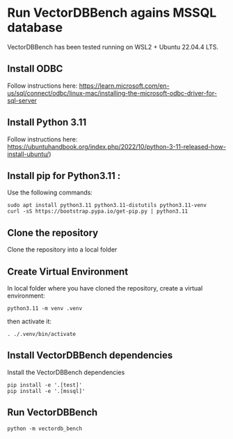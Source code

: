 # Run VectorDBBench agains MSSQL database

VectorDBBench has been tested running on WSL2 + Ubuntu 22.04.4 LTS.

## Install ODBC 

Follow instructions here: https://learn.microsoft.com/en-us/sql/connect/odbc/linux-mac/installing-the-microsoft-odbc-driver-for-sql-server

## Install Python 3.11

Follow instructions here: https://ubuntuhandbook.org/index.php/2022/10/python-3-11-released-how-install-ubuntu/)

## Install pip for Python3.11 :

Use the following commands:

```
sudo apt install python3.11 python3.11-distutils python3.11-venv
curl -sS https://bootstrap.pypa.io/get-pip.py | python3.11
```

## Clone the repository

Clone the repository into a local folder

## Create Virtual Environment

In local folder where you have cloned the repository, create a virtual environment:

```
python3.11 -m venv .venv
```

then activate it:

```
. ./.venv/bin/activate
```

## Install VectorDBBench dependencies

Install the VectorDBBench dependencies

```
pip install -e '.[test]'
pip install -e '.[mssql]'
```

## Run VectorDBBench

```
python -m vectordb_bench
```
